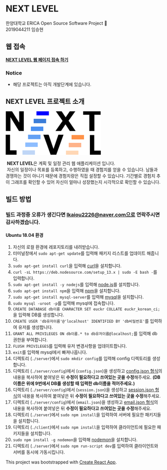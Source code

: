 # NEXT LEVEL

한양대학교 ERICA Open Source Software Project :rocket:  
2019044211 임승현

## 웹 접속
**[NEXT LEVEL 웹 페이지 접속 하기](http://54.180.83.108:3000/)**

### Notice
* 해당 프로젝트는 아직 개발단계에 있습니다.

## NEXT LEVEL 프로젝트 소개
![로고_이미지](https://github.com/lolmc00/ERICA_PlannerWEB/blob/master/client/src/img/logo.png)  

&nbsp;**NEXT LEVEL**은 계획 및 일정 관리 웹 애플리케이션 입니다.  
&nbsp;자신의 일정이나 목표를 등록하고, 수행하였을 때 경험치를 얻을 수 있습니다. 남들과 경쟁하는 것이 아니기 때문에 경험치량은 직접 설정할 수 있습니다. 기간별로 경험치 추이 그래프를 확인할 수 있어 자신이 얼마나 성장했는지 시각적으로 확인할 수 있습니다.

## 빌드 방법
### 빌드 과정중 오류가 생긴다면 lkaiou2226@naver.com으로 연락주시면 감사하겠습니다.
#### Ubuntu 18.04 환경
1. 자신의 로컬 환경에 레포지토리를 내려받습니다.
2. 터미널창에서 `sudo apt-get update`를 입력해 패키지 리스트를 업데이트 해줍니다.
3. `sudo apt-get install curl`을 입력해 [curl](https://curl.haxx.se/)을 설치합니다.
4. `curl -sL https://deb.nodesource.com/setup_13.x | sudo -E bash -`를 입력합니다.
5. `sudo apt-get install -y nodejs`를 입력해 [node.js](https://nodejs.org/ko/)를 설치합니다.
6. `sudo apt-get install npm`을 입력해 [npm](https://www.npmjs.com/)을 설치합니다.
7. `sudo apt-get install mysql-server`를 입력해 [mysql](https://www.mysql.com/)을 설치합니다.
8. `sudo mysql -uroot -p`를 입력해 mysql에 접속합니다.
9. `CREATE DATABASE db이름 CHARACTER SET euckr COLLATE euckr_korean_ci;`을 입력해 DB를 생성합니다.
10. `CREATE USER 'db유저이름'@'localhost' IDENTIFIED BY 'db비밀번호'`를 입력하여 유저를 생성합니다.
11. `GRANT ALL PRIVILEGES ON db이름.* to db유저이름@localhost;`를 입력해 db 권한을 부여합니다.
12. `FLUSH PRIVILEGES`를 입력해 유저 변경사항을 업데이트합니다.
13. `exit`를 입력해 mysql에서 빠져나옵니다.
14. 디렉토리 (`./server`)에서 `sudo mkdir config`를 입력해 config 디렉토리를 생성합니다.
15. 디렉토리 (`./server/config`)에서 (`config.json`)을 생성하고 [config.json 형식](https://github.com/lolmc00/ERICA_PlannerWEB/blob/master/server/config/configForm.json)의 내용을 복사하여 붙여넣은 뒤 **수정이 필요하다고 쓰여있는 곳을 수정**해주세요. **(DB 이름은 위에 9번에서 DB를 생성할 때 입력한 db이름을 적어주세요.)**
16. 디렉토리 (`./server/config`)에서 (`session.json`)을 생성하고 [session.json 형식](https://github.com/lolmc00/ERICA_PlannerWEB/blob/master/server/config/sessionForm.json)의 내용을 복사하여 붙여넣은 뒤 **수정이 필요하다고 쓰여있는 곳을 수정**해주세요.
17. 디렉토리 (`./server/config`)에서 (`email.json`)을 생성하고 [email.json 형식](https://github.com/lolmc00/ERICA_PlannerWEB/blob/master/server/config/emailForm.json)의 내용을 복사하여 붙여넣은 뒤 **수정이 필요하다고 쓰여있는 곳을 수정**해주세요.
18. 디렉토리 (`./server`)에서 `sudo npm install`을 입력하여 서버에 필요한 패키지들을 설치합니다.
19. 디렉토리 (`./client`)에서 `sudo npm install`을 입력하여 클라이언트에 필요한 패키지들을 설치합니다.
20. `sudo npm install -g nodemon`을 입력해 [nodemon](https://nodemon.io/)을 설치합니다.
21. 디렉토리 (`./server`)에서 `sudo npm run-script dev`를 입력하여 클라이언트와 서버를 동시에 가동시킵니다.

This project was bootstrapped with [Create React App](https://github.com/facebook/create-react-app).
